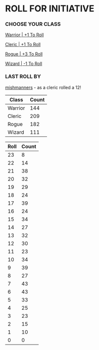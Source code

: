 # ROLL FOR INITIATIVE
### CHOOSE YOUR CLASS

[Warrior | +1 To Roll](https://github.com/benjaminsampica/benjaminsampica/issues/new?title=roll%7Cwarrior&body=Just+click+%27Submit+new+issue%27.)

[Cleric | +1 To Roll](https://github.com/benjaminsampica/benjaminsampica/issues/new?title=roll%7Ccleric&body=Just+click+%27Submit+new+issue%27.)

[Rogue | +3 To Roll](https://github.com/benjaminsampica/benjaminsampica/issues/new?title=roll%7Crogue&body=Just+click+%27Submit+new+issue%27.)

[Wizard | -1 To Roll](https://github.com/benjaminsampica/benjaminsampica/issues/new?title=roll%7Cwizard&body=Just+click+%27Submit+new+issue%27.)
### LAST ROLL BY
[mishmanners](https://www.github.com/mishmanners) - as a cleric rolled a 12!

|Class|Count|
|-|-|
|Warrior|144|
|Cleric|209|
|Rogue|182|
|Wizard|111|

|Roll|Count|
|-|-|
|23|8
|22|14
|21|38
|20|32
|19|29
|18|24
|17|39
|16|24
|15|34
|14|27
|13|32
|12|30
|11|23
|10|34
|9|39
|8|27
|7|43
|6|43
|5|33
|4|25
|3|23
|2|15
|1|10
|0|0
